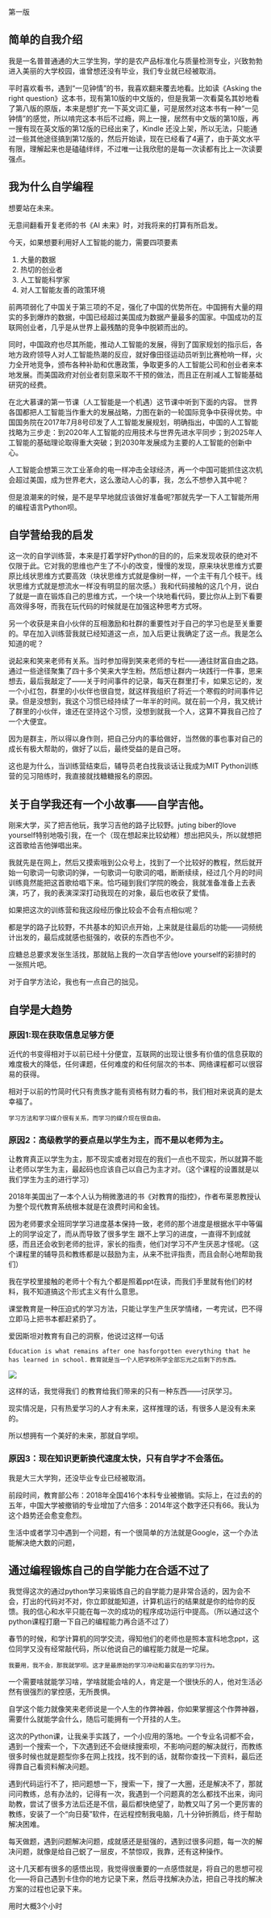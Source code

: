 第一版

## 简单的自我介绍 ##

我是一名普普通通的大三学生狗，学的是农产品标准化与质量检测专业，兴致勃勃进入美丽的大学校园，谁曾想还没有毕业，我们专业就已经被取消。

平时喜欢看书，遇到“一见钟情”的书，我喜欢翻来覆去地看。比如读《Asking the right question》这本书，现有第10版的中文版的，但是我第一次看莫名其妙地看了第八版的原版，本来是想扩充一下英文词汇量，可是居然对这本书有一种“一见钟情”的感觉，所以啃完这本书后不过瘾，网上一搜，居然有中文版的第10版，再一搜有现在英文版的第12版的已经出来了，Kindle 还没上架，所以无法，只能通过一些其他途径搞到第12版的，然后开始读，现在已经看了4遍了，由于英文水平有限，理解起来也是磕磕绊绊，不过唯一让我欣慰的是每一次读都有比上一次读要强点。

## 我为什么自学编程 ##

想要站在未来。

无意间翻看开复老师的书《AI 未来》时，对我将来的打算有所启发。

今天，如果想要利用好人工智能的能力，需要四项要素

1. 大量的数据
2. 热切的创业者
3. 人工智能科学家
4. 对人工智能友善的政策环境

前两项弱化了中国关于第三项的不足，强化了中国的优势所在。中国拥有大量的翔实的多到爆炸的数据，中国已经超过美国成为数据产量最多的国家。中国成功的互联网创业者，几乎是从世界上最残酷的竞争中脱颖而出的。

同时，中国政府也尽其所能，推动人工智能的发展，得到了国家规划的指示后，各地方政府领导人对人工智能热潮的反应，就好像田径运动员听到比赛枪响一样，火力全开地竞争，颁布各种补助和优惠政策，争取更多的人工智能公司和创业者来本地发展。而美国政府对创业者刻意采取不干预的做法，而且正在削减人工智能基础研究的经费。

在北大慕课的第一节课（人工智能是一个机遇）这节课中听到下面的内容。 世界各国都把人工智能当作重大的发展战略，力图在新的一轮国际竞争中获得优势。中国国务院在2017年7月8号印发了人工智能发展规划，明确指出，中国的人工智能找略为三步走：到2020年人工智能的应用技术与世界先进水平同步；到2025年人工智能的基础理论取得重大突破；到2030年发展成为主要的人工智能的创新中心。

人工智能会想第三次工业革命的电一样冲击全球经济，再一个中国可能抓住这次机会超过美国，成为世界老大，这么激动人心的事，我，怎么不想参入其中呢？

但是浪潮来的时候，是不是早早地就应该做好准备呢?那就先学一下人工智能所用的编程语言Python呗。

## 自学营给我的启发 ##

这一次的自学训练营，本来是打着学好Python的目的的，后来发现收获的绝对不仅限于此。它对我的思维也产生了不小的改变，慢慢的发现，原来块状思维方式要原比线状思维方式要高效（块状思维方式就是像树一样，一个主干有几个枝干。线状思维方式就是想流水一样没有明显的层次感。）我和代码接触的这几个月，说白了就是一直在锻炼自己的思维方式，一个块一个块地看代码，要比你从上到下看要高效得多呀，而我在玩代码的时候就是在加强这种思考方式呀。

另一个收获是来自小伙伴的互相激励和社群的重要性对于自己的学习也是至关重要的。早在加入训练营我就已经知道这一点，加入后更让我确定了这一点。我是怎么知道的呢？

说起来和笑来老师有关系。当时参加得到笑来老师的专栏——通往财富自由之路。通过一些途径聚集了四十多个笑来大学生粉。然后想让群内一块践行一件事，思来想去，最后我敲定了——关于时间事件的记录，每天在群里打卡，如果忘记的，发一个小红包，群里的小伙伴也很自觉，就这样我组织了将近一个寒假的时间事件记录。但是没想到，我这个习惯已经持续了一年半的时间。就在前一个月，我又统计了群里的小伙伴，谁还在坚持这个习惯，没想到就我一个人，这算不算我自己捡了一个大便宜。

因为是群主，所以得以身作则，把自己分内的事给做好，当然做的事也事对自己的成长有极大帮助的，做好了以后，最终受益的是自己呀。

这也是为什么，当训练营结束后，辅导员老白找我谈话让我成为MIT Python训练营的见习陪练时，我直接就找糖糖报名的原因。

## 关于自学我还有一个小故事——自学吉他。 ##

刚来大学，买了把吉他玩，我学习吉他的路子比较野。juting biber的love yourself特别地吸引我，在一个（现在想起来比较幼稚）想出把风头，所以就想把这首歌给吉他弹唱出来。

我就先是在网上，然后又摸索哦到公众号上，找到了一个比较好的教程，然后就开始一句歌词一句歌词的弹，一句歌词一句歌词的唱，断断续续，经过几个月的时间训练竟然能把这首歌给唱下来。恰巧碰到我们学院的晚会，我就准备准备上去表演，巧了，我的表演深深打动我现在的对象，最后也收获了爱情。

如果把这次的训练营和我这段经历像比较会不会有点相似呢？

都是学的路子比较野，不共基本的知识点开始，上来就是往最后的功能——词频统计出发的，最后成就感也挺强的，收获的东西也不少。

应糖总总要求发张生活找，那就贴上我的一次自学吉他love yourself的彩排时的一张照片吧。

对于自学方法论，我也有一点自己的拙见。


## 自学是大趋势 ##

### 原因1:现在获取信息足够方便 ###

近代的书变得相对于以前已经十分便宜，互联网的出现让很多有价值的信息获取的难度极大的降低，任何课题，任何难度的和任何层次的书本、网络课程都可以很容易的获得。

相对于以前的竹简时代只有贵族才能有资格有财力看的书，我们相对来说真的是太幸福了。

`学习方法和学习媒介很有关系，而学习的媒介现在很自由。`

### 原因2：高级教学的要点是以学生为主，而不是以老师为主。 ###

让教育真正以学生为主，那不现实或者对现在的我们一点也不现实，所以就算不能让老师以学生为主，最起码也应该自己以自己为主才对。（这个课程的设置就是以我们学生为主的进行学习）

2018年美国出了一本个人认为稍微激进的书《对教育的指控》，作者布莱恩教授认为整个现代教育系统根本就是在浪费时间和金钱。

因为老师要求全班同学学习进度基本保持一致，老师的那个进度是根据水平中等偏上的同学设定了，而从而导致了很多学生 跟不上学习的进度，一直得不到成就感，而且还会收到老师的批评，家长的指责，他们对学习不产生厌恶才怪呢。（这个课程里的辅导员和教练都是以鼓励为主，从来不批评指责，而且会耐心地帮助我们）

我在学校里接触的老师十个有九个都是照着ppt在读，而我们手里就有他们的材料，我不知道搞这个形式主义有什么意思。

课堂教育是一种压迫式的学习方法，只能让学生产生厌学情绪，一考完试，巴不得立即马上把书本都赶紧扔了。

爱因斯坦对教育有自己的洞察，他说过这样一句话

`Education is what remains after one hasforgotten everything that he has learned in school.`
`教育就是当一个人把学校所学全部忘光之后剩下的东西。`

![](http://https://image.baidu.com/search/detail?ct=503316480&z=0&ipn=d&word=%E7%88%B1%E5%9B%A0%E6%96%AF%E5%9D%A6&step_word=&hs=0&pn=4&spn=0&di=144468256460&pi=0&rn=1&tn=baiduimagedetail&is=0%2C0&istype=2&ie=utf-8&oe=utf-8&in=&cl=2&lm=-1&st=-1&cs=1028190695%2C909005279&os=3277096559%2C1835734901&simid=3454952962%2C455004987&adpicid=0&lpn=0&ln=1856&fr=&fmq=1557823173047_R&fm=result&ic=&s=undefined&hd=&latest=&copyright=&se=&sme=&tab=0&width=&height=&face=undefined&ist=&jit=&cg=&bdtype=0&oriquery=&objurl=http%3A%2F%2Fpic.90sjimg.com%2Fdesign%2F01%2F42%2F67%2F84%2F596598d984c1b.png!%2Ffwfh%2F804x819%2Fquality%2F90%2Funsharp%2Ftrue%2Fcompress%2Ftrue&fromurl=ippr_z2C%24qAzdH3FAzdH3Flafij3t_z%26e3Bv54AzdH3Ff7vwtAzdH3F8nclanb0_z%26e3Bip4s&gsm=0&rpstart=0&rpnum=0&islist=&querylist=&force=undefined)

这样的话，我觉得我们 的教育给我们带来的只有一种东西——讨厌学习。

现实情况是，只有热爱学习的人才有未来，这样推理的话，有很多人是没有未来的。

所以想拥有一个美好的未来，那就自学呗。

### 原因3：现在知识更新换代速度太快，只有自学才不会落伍。 ###

我是大三大学狗，还没毕业专业已经被取消。

前段时间，教育部公布：2018年全国416个本科专业被撤销。实际上，在过去的的五年，中国大学被撤销的专业增加了六倍多：2014年这个数字还只有66。我认为这个趋势还会愈变愈烈。

生活中或者学习中遇到一个问题，有一个很简单的方法就是Google，这一个办法能解决绝大数的问题，

## 通过编程锻炼自己的自学能力在合适不过了 ##

我觉得这次的通过python学习来锻炼自己的自学能力是非常合适的，因为会不会，打出的代码对不对，你立即就能知道，计算机运行的结果就是你的给你的反馈。我的信心和水平只能在每一次的成功的程序成功运行中提高。（所以通过这个python课程打磨一下自己的编程能力再合适不过了）

春节的时候，和学计算机的同学交流，得知他们的老师也是照本宣科地念ppt，这位同学又没有经常敲代码，所以他说自己的编程能力就是一坨屎。

`我要用，我不会，那我就学呗。这才是最原始的学习冲动和最实在的学习行为。`

一个需要啥就能学习啥，学啥就能会啥的人，肯定是一个很快乐的人，他对生活必然有很强烈的掌控感，无所畏惧。

自学这个能力就像笑来老师说是一个人生的作弊神器，你如果掌握这个作弊神器，需要什么就能学会什么，随后可能拥有一个开挂的人生。

这次的Python课，让我亲手实践了，一个小应用的落地。一个专业名词都不会，遇到一个搜索一个，下次遇到还不会继续搜索呗，不影响问题的解决就行，而教练很多时候也就是题型你多在网上找找，找不到的话，就帮你查找一下资料，最后还得靠自己看资料解决问题。

遇到代码运行不了，把问题想一下，搜索一下，搜了一大圈，还是解决不了，那就问问教练，总有办法的，记得有一次，我遇到一个问题真的怎么都找不出来，询问助教，尝试了很多方法后还是不信，最后都快绝望了，助教又叫了另一个更厉害的教练，安装了一个“向日葵”软件，在远程控制我电脑，几十分钟折腾后，终于帮助解决困难。

每天做题，遇到问题解决问题，成就感还是挺强的，遇到过很多问题，每一次的解决问题，就像是给自己蜕了一层皮，不禁惊叹，我靠，还有这种操作。

这十几天都有很多的感悟出现，我觉得很重要的一点感悟就是，将自己的思想可视化——将自己遇到卡住你的地方记录下来，然后寻找解决办法，把自己寻找的解决方案的过程也记录下来。


用时大概3个小时








